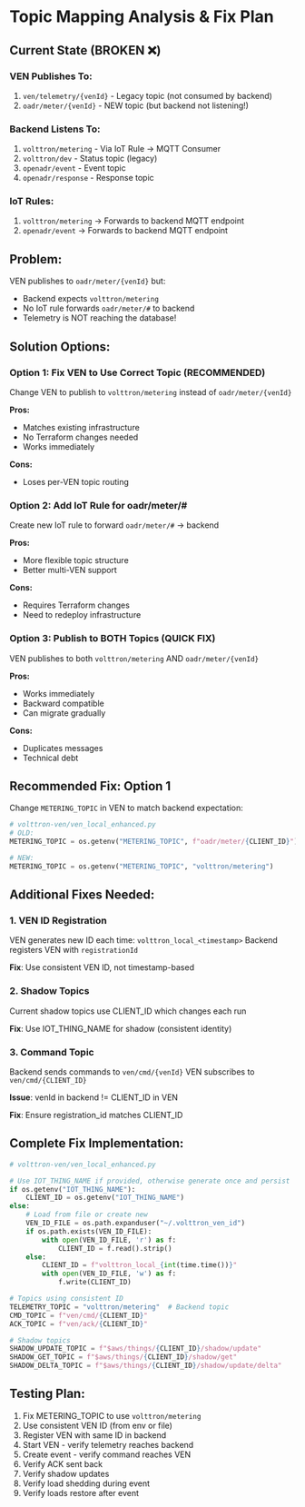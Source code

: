 # Topic Mapping Analysis & Fix Plan

## Current State (BROKEN ❌)

### VEN Publishes To:
1. `ven/telemetry/{venId}` - Legacy topic (not consumed by backend)
2. `oadr/meter/{venId}` - NEW topic (but backend not listening!)

### Backend Listens To:
1. `volttron/metering` - Via IoT Rule → MQTT Consumer
2. `volttron/dev` - Status topic (legacy)
3. `openadr/event` - Event topic
4. `openadr/response` - Response topic

### IoT Rules:
1. `volttron/metering` → Forwards to backend MQTT endpoint
2. `openadr/event` → Forwards to backend MQTT endpoint

## Problem:
VEN publishes to `oadr/meter/{venId}` but:
- Backend expects `volttron/metering`
- No IoT rule forwards `oadr/meter/#` to backend
- Telemetry is NOT reaching the database!

## Solution Options:

### Option 1: Fix VEN to Use Correct Topic (RECOMMENDED)
Change VEN to publish to `volttron/metering` instead of `oadr/meter/{venId}`

**Pros:**
- Matches existing infrastructure
- No Terraform changes needed
- Works immediately

**Cons:**
- Loses per-VEN topic routing

### Option 2: Add IoT Rule for oadr/meter/#
Create new IoT rule to forward `oadr/meter/#` → backend

**Pros:**
- More flexible topic structure
- Better multi-VEN support

**Cons:**
- Requires Terraform changes
- Need to redeploy infrastructure

### Option 3: Publish to BOTH Topics (QUICK FIX)
VEN publishes to both `volttron/metering` AND `oadr/meter/{venId}`

**Pros:**
- Works immediately
- Backward compatible
- Can migrate gradually

**Cons:**
- Duplicates messages
- Technical debt

## Recommended Fix: Option 1

Change `METERING_TOPIC` in VEN to match backend expectation:

```python
# volttron-ven/ven_local_enhanced.py
# OLD:
METERING_TOPIC = os.getenv("METERING_TOPIC", f"oadr/meter/{CLIENT_ID}")

# NEW:
METERING_TOPIC = os.getenv("METERING_TOPIC", "volttron/metering")
```

## Additional Fixes Needed:

### 1. VEN ID Registration
VEN generates new ID each time: `volttron_local_<timestamp>`
Backend registers VEN with `registrationId`

**Fix**: Use consistent VEN ID, not timestamp-based

### 2. Shadow Topics
Current shadow topics use CLIENT_ID which changes each run

**Fix**: Use IOT_THING_NAME for shadow (consistent identity)

### 3. Command Topic
Backend sends commands to `ven/cmd/{venId}` 
VEN subscribes to `ven/cmd/{CLIENT_ID}`

**Issue**: venId in backend != CLIENT_ID in VEN

**Fix**: Ensure registration_id matches CLIENT_ID

## Complete Fix Implementation:

```python
# volttron-ven/ven_local_enhanced.py

# Use IOT_THING_NAME if provided, otherwise generate once and persist
if os.getenv("IOT_THING_NAME"):
    CLIENT_ID = os.getenv("IOT_THING_NAME")
else:
    # Load from file or create new
    VEN_ID_FILE = os.path.expanduser("~/.volttron_ven_id")
    if os.path.exists(VEN_ID_FILE):
        with open(VEN_ID_FILE, 'r') as f:
            CLIENT_ID = f.read().strip()
    else:
        CLIENT_ID = f"volttron_local_{int(time.time())}"
        with open(VEN_ID_FILE, 'w') as f:
            f.write(CLIENT_ID)

# Topics using consistent ID
TELEMETRY_TOPIC = "volttron/metering"  # Backend topic
CMD_TOPIC = f"ven/cmd/{CLIENT_ID}"
ACK_TOPIC = f"ven/ack/{CLIENT_ID}"

# Shadow topics
SHADOW_UPDATE_TOPIC = f"$aws/things/{CLIENT_ID}/shadow/update"
SHADOW_GET_TOPIC = f"$aws/things/{CLIENT_ID}/shadow/get"
SHADOW_DELTA_TOPIC = f"$aws/things/{CLIENT_ID}/shadow/update/delta"
```

## Testing Plan:

1. Fix METERING_TOPIC to use `volttron/metering`
2. Use consistent VEN ID (from env or file)
3. Register VEN with same ID in backend
4. Start VEN - verify telemetry reaches backend
5. Create event - verify command reaches VEN
6. Verify ACK sent back
7. Verify shadow updates
8. Verify load shedding during event
9. Verify loads restore after event
